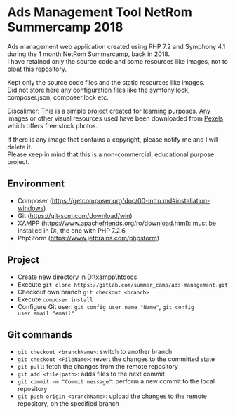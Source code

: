 # Ads Management Tool NetRom Summercamp 2018

Ads management web application created using PHP 7.2 and Symphony 4.1 during the 1 month NetRom Summercamp, back in 2018.  
I have retained only the source code and some resources like images, not to bloat this repository.  

Kept only the source code files and the static resources like images.   
Did not store here any configuration files like the symfony.lock, composer.json, composer.lock etc.  

Discalimer: This is a simple project created for learning purposes. Any images or other visual resources used have been downloaded from [Pexels ](https://www.pexels.com/) which offers free stock photos.  

If there is any image that contains a copyright, please notify me and I will delete it.   
Please keep in mind that this is a non-commercial, educational purpose project.    

Environment
------
- Composer (https://getcomposer.org/doc/00-intro.md#installation-windows)
- Git (https://git-scm.com/download/win)
- XAMPP (https://www.apachefriends.org/ro/download.html): must be installed in D:, the one with PHP 7.2.6
- PhpStorm (https://www.jetbrains.com/phpstorm)

Project
-------
 - Create new directory in D:\xampp\htdocs
 - Execute ```git clone https://gitlab.com/summer_camp/ads-management.git```
 - Checkout own branch ```git checkout <branch>```
 - Execute ```composer install```
 - Configure Git user: ```git config user.name "Name"```, ```git config user.email "email"```

Git commands
------
- ```git checkout <branchName>```: switch to another branch
- ```git checkout <FileName>```: revert the changes to the committed state
- ```git pull```: fetch the changes from the remote repository
- ```git add <file|path>```: adds files to the next commit
- ```git commit -m "Commit message"```: perform a new commit to the local repository
- ```git push origin <branchName>```: upload the changes to the remote repository, on the specified branch
